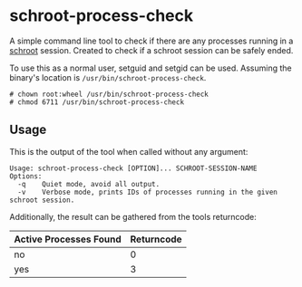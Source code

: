 # schroot-process-check

A simple command line tool to check if there are any processes running in a [schroot](https://packages.debian.org/sid/schroot) session.
Created to check if a schroot session can be safely ended.

To use this as a normal user, setguid and setgid can be used.
Assuming the binary's location is `/usr/bin/schroot-process-check`.

```
# chown root:wheel /usr/bin/schroot-process-check
# chmod 6711 /usr/bin/schroot-process-check
```

## Usage

This is the output of the tool when called without any argument:

```
Usage: schroot-process-check [OPTION]... SCHROOT-SESSION-NAME
Options:
  -q	Quiet mode, avoid all output.
  -v	Verbose mode, prints IDs of processes running in the given schroot session.
```

Additionally, the result can be gathered from the tools returncode:

| Active Processes Found | Returncode |
| ---------------------- | ---------- |
| no                     | 0          |
| yes                    | 3          |
